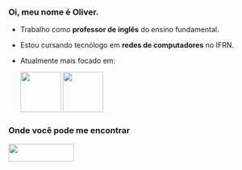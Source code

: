 ### Oi, meu nome é Oliver.

 - Trabalho como **professor de inglês** do ensino fundamental.
 - Estou cursando tecnólogo em **redes de computadores** no IFRN.
 - Atualmente mais focado em:  
    
    <img width="80" height="80" src="https://cdn.jsdelivr.net/gh/devicons/devicon/icons/python/python-original-wordmark.svg" />
    <img width="80" height="80" src="https://cdn.jsdelivr.net/gh/devicons/devicon/icons/linux/linux-original.svg" />
  

### Onde você pode me encontrar
<a href="https://br.linkedin.com/in/oliver-calazans-28b52720b">
  <img width="130" height="35" src="https://img.shields.io/badge/linkedin-%230077B5.svg?style=for-the-badge&logo=linkedin&logoColor=white" />
</a>
